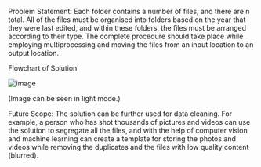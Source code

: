 Problem Statement:
Each folder contains a number of files, and there are n total. All of the files must be organised into folders based on the year that they were last edited, and within these folders, the files must be arranged according to their type. The complete procedure should take place while employing multiprocessing and moving the files from an input location to an output location.

Flowchart of Solution

![image](https://github.com/user-attachments/assets/e1045ea4-622b-47f0-b8ef-214039f14df6)

(Image can be seen in light mode.)

Future Scope:
The solution can be further used for data cleaning. For example, a person who has shot thousands of pictures and videos can use the solution to segregate all the files, and with the help of computer vision and machine learning can create a template for storing the photos and videos while removing the duplicates and the files with low quality content (blurred).
